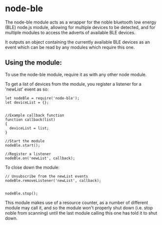 # node-ble #

The node-ble module acts as a wrapper for the noble bluetooth low energy (BLE) node.js module, allowing for multiple devices to be detected, and for multiple modules to access the adverts of available BLE devices.

It outputs an object containing the currently available BLE devices as an event which can be read by any modules which require this one.

## Using the module: ##

To use the node-ble module, require it as with any other node module.

To get a list of devices from the module, you register a listener for a 'newList' event as so:

```
let nodeBle = require('node-ble');
let deviceList = {};


//Example callback function
function callback(list)
{
  deviceList = list;
}

//Start the module
nodeBle.start();

//Register a listener
nodeBle.on('newList', callback);
```

To close down the module:

```
// Unsubscribe from the newList events
nodeBle.removeListener('newList', callback);


nodeBle.stop();
```

This module makes use of a resource counter, as a number of different module may call it, and so the module won't properly shut down (i.e. stop noble from scanning) until the last module calling this one has told it to shut down.
